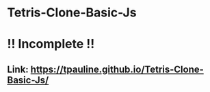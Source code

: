 # Tetris-Clone-Basic-Js
# !! Incomplete !!
## Link: https://tpauline.github.io/Tetris-Clone-Basic-Js/
